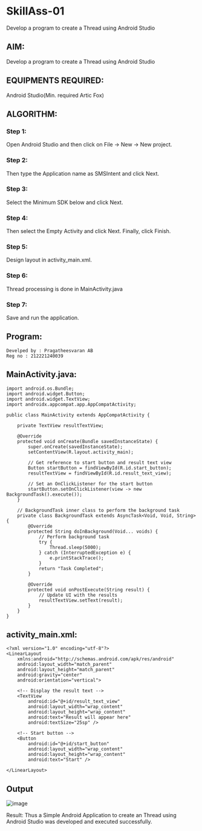 # SkillAss-01
Develop a program to create a Thread using Android Studio

## AIM:
Develop a program to create a Thread using Android Studio

## EQUIPMENTS REQUIRED:
Android Studio(Min. required Artic Fox)

## ALGORITHM:
### Step 1: 
Open Android Studio and then click on File -> New -> New project.

### Step 2: 
Then type the Application name as SMSIntent and click Next.

### Step 3: 
Select the Minimum SDK below and click Next.

### Step 4: 
Then select the Empty Activity and click Next. Finally, click Finish.

### Step 5: 
Design layout in activity_main.xml.

### Step 6: 
Thread processing is done in MainActivity.java

### Step 7: 
Save and run the application.

## Program:
```
Develped by : Pragatheesvaran AB
Reg no : 212221240039
```
## MainActivity.java:
```import android.os.AsyncTask;
import android.os.Bundle;
import android.widget.Button;
import android.widget.TextView;
import androidx.appcompat.app.AppCompatActivity;

public class MainActivity extends AppCompatActivity {

	private TextView resultTextView;

	@Override
	protected void onCreate(Bundle savedInstanceState) {
		super.onCreate(savedInstanceState);
		setContentView(R.layout.activity_main);

		// Get reference to start button and result text view
		Button startButton = findViewById(R.id.start_button);
		resultTextView = findViewById(R.id.result_text_view);
		
		// Set an OnClickListener for the start button
		startButton.setOnClickListener(view -> new BackgroundTask().execute());
	}

	// BackgroundTask inner class to perform the background task
	private class BackgroundTask extends AsyncTask<Void, Void, String> {
		@Override
		protected String doInBackground(Void... voids) {
			// Perform background task
			try {
				Thread.sleep(5000);
			} catch (InterruptedException e) {
				e.printStackTrace();
			}
			return "Task Completed";
		}

		@Override
		protected void onPostExecute(String result) {
			// Update UI with the results
			resultTextView.setText(result);
		}
	}
}
```

## activity_main.xml:
```
<?xml version="1.0" encoding="utf-8"?>
<LinearLayout
	xmlns:android="http://schemas.android.com/apk/res/android"
	android:layout_width="match_parent"
	android:layout_height="match_parent"
	android:gravity="center"
	android:orientation="vertical">

	<!-- Display the result text -->
	<TextView
		android:id="@+id/result_text_view"
		android:layout_width="wrap_content"
		android:layout_height="wrap_content"
		android:text="Result will appear here"
		android:textSize="25sp" />

	<!-- Start button -->
	<Button
		android:id="@+id/start_button"
		android:layout_width="wrap_content"
		android:layout_height="wrap_content"
		android:text="Start" />
	
</LinearLayout>
```
## Output
![image](https://github.com/EASWAR17/SkillAss-01/assets/94154683/93b07b6d-a961-4177-99f9-bb60aa32cad4)

Result:
Thus a Simple Android Application to create an Thread using Android Studio was developed and executed successfully.
